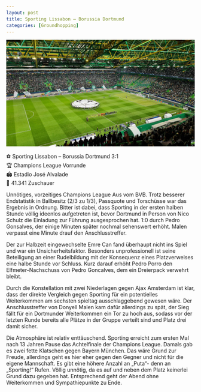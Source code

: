 ```yaml
---
layout: post
title: Sporting Lissabon – Borussia Dortmund
categories: [Groundhopping]
---
```



![](../images/20211124_195630-2048x1152.jpg)

⚽️ Sporting Lissabon – Borussia Dortmund 3:1  
🏆 Champions League Vorrunde  
🏟 Estadio José Alvalade  
🥁 41.341 Zuschauer  

Unnötiges, vorzeitiges Champions League Aus vom BVB. Trotz besserer Endstatistik in Ballbesitz (2/3 zu 1/3), Passquote und Torschüsse war das Ergebnis in Ordnung. Bitter ist dabei, dass Sporting in der ersten halben Stunde völlig ideenlos aufgetreten ist, bevor Dortmund in Person von Nico Schulz die Einladung zur Führung ausgesprochen hat. 1:0 durch Pedro Gonsalves, der einige Minuten später nochmal sehenswert erhöht. Malen verpasst eine Minute drauf den Anschlusstreffer.

Der zur Halbzeit eingewechselte Emre Can fand überhaupt nicht ins Spiel und war ein Unsicherheitsfaktor. Besonders unprofessionell ist seine Beteiligung an einer Rudelbildung mit der Konsequenz eines Platzverweises eine halbe Stunde vor Schluss. Kurz darauf erhöht Pedro Porro den Elfmeter-Nachschuss von Pedro Goncalves, dem ein Dreierpack verwehrt bleibt.

Durch die Konstellation mit zwei Niederlagen gegen Ajax Amsterdam ist klar, dass der direkte Vergleich gegen Sporting für ein potentielles Weiterkommen am sechsten spieltag ausschlaggebend gewesen wäre. Der Anschlusstreffer von Donyell Malen kam dafür allerdings zu spät, der Sieg fällt für ein Dortmunder Weiterkommen ein Tor zu hoch aus, sodass vor der letzten Runde bereits alle Plätze in der Gruppe verteilt sind und Platz drei damit sicher.

Die Atmosphäre ist relativ enttäuschend. Sporting erreicht zum ersten Mal nach 13 Jahren Pause das Achtelfinale der Champions League. Damals gab es zwei fette Klatschen gegen Bayern München. Das wäre Grund zur Freude, allerdings geht es hier eher gegen den Gegner und nicht für die eigene Mannschaft. Es gibt eine höhere Anzahl an „Puta“- denn an „Sporting!“ Rufen. Völlig unnötig, da es auf und neben dem Platz keinerlei Grund dazu gegeben hat. Entsprechend geht der Abend ohne Weiterkommen und Sympathiepunkte zu Ende. 


